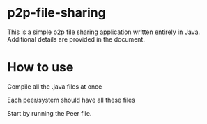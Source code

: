 # p2p-file-sharing

This is a simple p2p file sharing application written entirely in Java. Additional details are provided in the document.

# How to use

Compile all the .java files at once

Each peer/system should have all these files

Start by running the Peer file.
